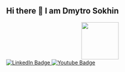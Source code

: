 ## Hi there 👋 I am Dmytro Sokhin

<div id="header" align="center">
  <img src="https://i.giphy.com/media/v1.Y2lkPTc5MGI3NjExanZrc2tzbHJmNXoyZzc0aGUwNmEwODh5aDgyYTNwZzkyMDhyc3QzNyZlcD12MV9pbnRlcm5hbF9naWZfYnlfaWQmY3Q9Zw/JrXas5ecb4FkwbFpIE/giphy.gif" width="100"/>
</div>
<div id="badges">
  <a href="www.linkedin.com/in/dmytro-sokhin">
    <img src="https://img.shields.io/badge/LinkedIn-blue?style=for-the-badge&logo=linkedin&logoColor=white" alt="LinkedIn Badge"/>
  </a>
  <a href="https://t.me/DmytriS">
    <img src="https://img.shields.io/badge/YouTube-red?style=for-the-badge&logo=youtube&logoColor=white" alt="Youtube Badge"/>
</div>

<!--
**Dimsohub/Dimsohub** is a ✨ _special_ ✨ repository because its `README.md` (this file) appears on your GitHub profile.

Here are some ideas to get you started:

- 🔭 I’m currently working on ...
- 🌱 I’m currently learning ...
- 👯 I’m looking to collaborate on ...
- 🤔 I’m looking for help with ...
- 💬 Ask me about ...
- 📫 How to reach me: ...
- 😄 Pronouns: ...
- ⚡ Fun fact: ...
-->
